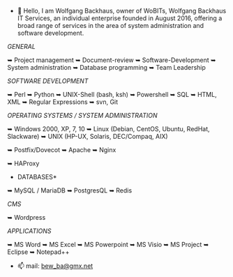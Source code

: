 - 👋 Hello, I am Wolfgang Backhaus, owner of WoBITs, Wolfgang Backhaus IT Services, an individual enterprise founded in August 2016, offering a broad range of services in the area of system administration and software development.

*GENERAL*

➥ Project management
➥ Document-review
➥ Software-Development
➥ System administration
➥ Database programming
➥ Team Leadership

*SOFTWARE DEVELOPMENT*

➥ Perl
➥ Python
➥ UNIX-Shell (bash, ksh)
➥ Powershell
➥ SQL
➥ HTML, XML
➥ Regular Expressions
➥ svn, Git

*OPERATING SYSTEMS / SYSTEM ADMINISTRATION*

➥ Windows 2000, XP, 7, 10
➥ Linux (Debian, CentOS, Ubuntu, RedHat, Slackware)
➥ UNIX (HP-UX, Solaris, DEC/Compaq, AIX)

➥ Postfix/Dovecot
➥ Apache
➥ Nginx

➥ HAProxy

* DATABASES*

➥ MySQL / MariaDB
➥ PostgresQL
➥ Redis

*CMS*

➥ Wordpress

*APPLICATIONS*

➥ MS Word
➥ MS Excel
➥ MS Powerpoint
➥ MS Visio
➥ MS Project
➥ Eclipse
➥ Notepad++
- 📫 mail: bew_ba@gmx.net

<!---
wobits/wobits is a ✨ special ✨ repository because its `README.md` (this file) appears on your GitHub profile.
You can click the Preview link to take a look at your changes.
--->
